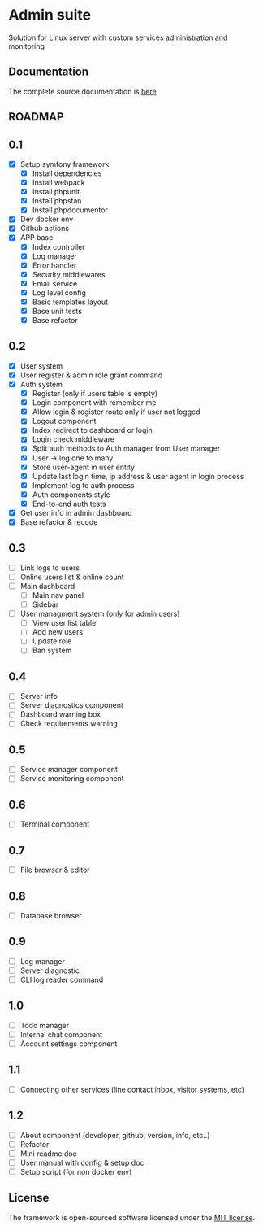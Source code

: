 # Admin suite
Solution for Linux server with custom services administration and monitoring

## Documentation
The complete source documentation is [here](https://lordbecvold.github.io/admin-suite/)

## ROADMAP
## 0.1
- [X] Setup symfony framework
    - [X] Install dependencies
    - [X] Install webpack
    - [X] Install phpunit
    - [X] Install phpstan
    - [X] Install phpdocumentor
- [X] Dev docker env
- [X] Github actions
- [X] APP base
    - [X] Index controller
    - [X] Log manager
    - [X] Error handler
    - [X] Security middlewares
    - [X] Email service
    - [X] Log level config
    - [X] Basic templates layout
    - [X] Base unit tests
    - [X] Base refactor

## 0.2
- [X] User system
- [X] User register & admin role grant command
- [X] Auth system
    - [X] Register (only if users table is empty)
    - [X] Login component with remember me
    - [X] Allow login & register route only if user not logged
    - [X] Logout component
    - [X] Index redirect to dashboard or login
    - [X] Login check middleware
    - [X] Split auth methods to Auth manager from User manager
    - [X] User -> log one to many
    - [X] Store user-agent in user entity
    - [X] Update last login time, ip address & user agent in login process
    - [X] Implement log to auth process
    - [X] Auth components style
    - [X] End-to-end auth tests
- [X] Get user info in admin dashboard
- [X] Base refactor & recode

## 0.3
- [ ] Link logs to users
- [ ] Online users list & online count
- [ ] Main dashboard
    - [ ] Main nav panel
    - [ ] Sidebar
- [ ] User managment system (only for admin users)
    - [ ] View user list table
    - [ ] Add new users
    - [ ] Update role
    - [ ] Ban system

## 0.4
- [ ] Server info
- [ ] Server diagnostics component
- [ ] Dashboard warning box
- [ ] Check requirements warning

## 0.5
- [ ] Service manager component
- [ ] Service monitoring component

## 0.6
- [ ] Terminal component

## 0.7
- [ ] File browser & editor

## 0.8
- [ ] Database browser

## 0.9
- [ ] Log manager
- [ ] Server diagnostic
- [ ] CLI log reader command

## 1.0
- [ ] Todo manager
- [ ] Internal chat component
- [ ] Account settings component

## 1.1
- [ ] Connecting other services (line contact inbox, visitor systems, etc)

## 1.2
- [ ] About component (developer, github, version, info, etc..)
- [ ] Refactor
- [ ] Mini readme doc
- [ ] User manual with config & setup doc
- [ ] Setup script (for non docker env)

## License
The framework is open-sourced software licensed under the [MIT license](https://opensource.org/licenses/MIT).
